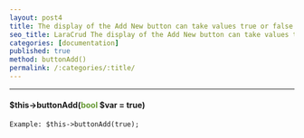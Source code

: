 ```yaml
---
layout: post4
title: The display of the Add New button can take values true or false
seo_title: LaraCrud The display of the Add New button can take values true or false buttonAdd()
categories: [documentation]
published: true
method: buttonAdd()
permalink: /:categories/:title/
---
```


---

#### $this->buttonAdd(<span style="color: #693">bool</span> $var = true)


`
Example:
$this->buttonAdd(true);
`


